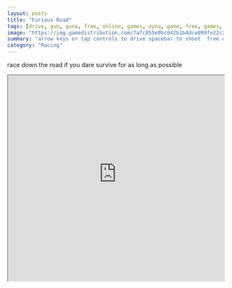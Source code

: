 ```yaml
---
layout: posts
title: "Furious Road"
tags: [drive, gun, guna, free, online, games, oyna, game, free, games, play, play, games]
image: "https://img.gamedistribution.com/7a7c855e0bc042b1b4dce099fe22c24c-512x384.jpeg"
summary: "arrow keys or tap controls to drive spacebar to shoot  free online games oyna game free games play play games"
category: "Racing"
---
```


race down the road if you dare survive for as long as possible

<iframe width="100%" height="480px;" src="https://html5.gamedistribution.com/7a7c855e0bc042b1b4dce099fe22c24c/"></iframe>
